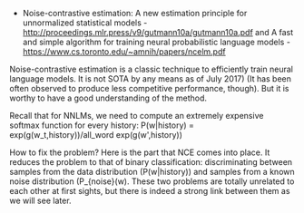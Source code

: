 - Noise-contrastive estimation: A new estimation principle for unnormalized statistical models - http://proceedings.mlr.press/v9/gutmann10a/gutmann10a.pdf
and A fast and simple algorithm for training neural probabilistic language models - https://www.cs.toronto.edu/~amnih/papers/ncelm.pdf

Noise-contrastive estimation is a classic technique to efficiently train neural language models. It is not SOTA by any means as of
July 2017) (It has been often observed to produce less competitive performance, though). But it is worthy to have a good understanding
of the method.

Recall that for NNLMs, we need to compute an extremely expensive softmax function for every history: P(w|history) = exp(g(w_t,history))/all_word exp(g(w',history))

How to fix the problem? Here is the part that NCE comes into place. It reduces the problem to that of binary classification: discriminating between samples from the data distribution (P(w|history)) and samples from a known noise distribution (P_{noise}(w). These two problems are totally unrelated to each other at first sights, but there is indeed a strong link between them as we will see later.











